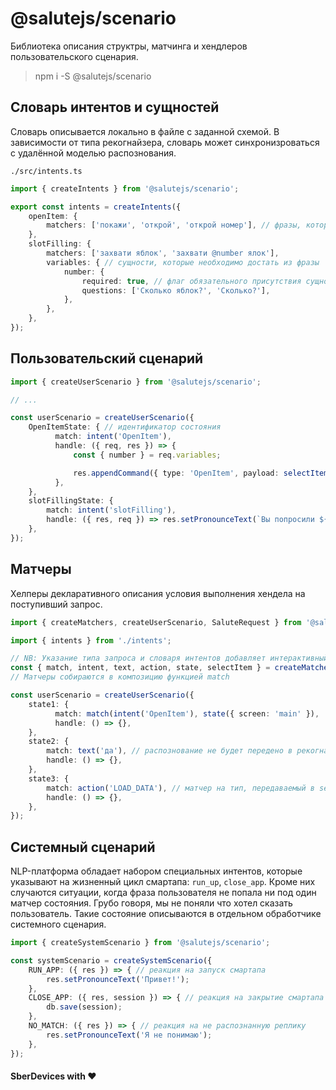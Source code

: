 # @salutejs/scenario

Библиотека описания структры, матчинга и хендлеров пользовательского сценария.

> npm i -S @salutejs/scenario

## Словарь интентов и сущностей

Словарь описывается локально в файле с заданной схемой. В зависимости от типа рекогнайзера, словарь может синхронизроваться с удалённой моделью распознования.

`./src/intents.ts`
``` ts
import { createIntents } from '@salutejs/scenario';

export const intents = createIntents({
    openItem: {
        matchers: ['покажи', 'открой', 'открой номер'], // фразы, которые будут использованы для тренировки модели
    },
    slotFilling: {
        matchers: ['захвати яблок', 'захвати @number ялок'],
        variables: { // сущности, которые необходимо достать из фразы
            number: {
                required: true, // флаг обязательного присутствия сущности в сессии для продолжения сценария
                questions: ['Сколько яблок?', 'Сколько?'],
            },
        },
    },
});
```

## Пользовательский сценарий

``` ts
import { createUserScenario } from '@salutejs/scenario';

// ...

const userScenario = createUserScenario({
    OpenItemState: { // идентификатор состояния
          match: intent('OpenItem'),
          handle: ({ req, res }) => {
              const { number } = req.variables;

              res.appendCommand({ type: 'OpenItem', payload: selectItem({ number })(req) });
          },
    },
    slotFillingState: {
        match: intent('slotFilling'),
        handle: ({ res, req }) => res.setPronounceText(`Вы попросили ${req.variables.number} яблок`),
    },
});
```

## Матчеры

Хелперы декларативного описания условия выполнения хендела на поступивший запрос.

``` ts
import { createMatchers, createUserScenario, SaluteRequest } from '@salutejs/scenario';

import { intents } from './intents';

// NB: Указание типа запроса и словаря интентов добавляет интерактивный автокомплишен
const { match, intent, text, action, state, selectItem } = createMatchers<SaluteRequest, typeof intents>();
// Матчеры собираются в композицию функцией match

const userScenario = createUserScenario({
    state1: {
          match: match(intent('OpenItem'), state({ screen: 'main' }),
          handle: () => {},
    },
    state2: {
        match: text('да'), // распознование не будет передено в рекогнайзер
        handle: () => {},
    },
    state3: {
        match: action('LOAD_DATA'), // матчер на тип, передаваемый в server_action
        handle: () => {},
    },
});
```

## Системный сценарий

NLP-платформа обладает набором специальных интентов, которые указывают на жизненный цикл смартапа: `run_up`, `close_app`. Кроме них случаются ситуации, когда фраза пользователя не попала ни под один матчер состояния. Грубо говоря, мы не поняли что хотел сказать пользователь. Такие состояние описываются в отдельном обработчике системного сценария.

``` ts
import { createSystemScenario } from '@salutejs/scenario';

const systemScenario = createSystemScenario({
    RUN_APP: ({ res }) => { // реакция на запуск смартапа
        res.setPronounceText('Привет!');
    },
    CLOSE_APP: ({ res, session }) => { // реакция на закрытие смартапа
        db.save(session);
    },
    NO_MATCH: ({ res }) => { // реакция на не распознанную реплику
        res.setPronounceText('Я не понимаю');
    },
});
```

#### SberDevices with :heart:
